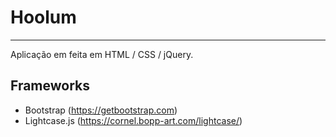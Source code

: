 # Hoolum
-----------
Aplicação em feita em HTML / CSS / jQuery.

## Frameworks
*  Bootstrap (https://getbootstrap.com)
*  Lightcase.js (https://cornel.bopp-art.com/lightcase/)
